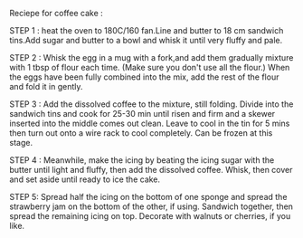 Reciepe for coffee cake : 

STEP 1 :
 heat the oven to 180C/160 fan.Line and butter to 18 cm sandwich tins.Add sugar and     butter to a bowl and whisk it until very fluffy and pale.

STEP 2 :
 Whisk the egg in a mug with a fork,and add them gradually mixture with 1 tbsp of flour each time. (Make sure you don't use all the flour.) When the eggs have been fully combined into the mix, add the rest of the flour and fold it in gently.

STEP 3 : 
Add the dissolved coffee to the mixture, still folding. Divide into the sandwich tins and cook for 25-30 min until risen and firm and a skewer inserted into the middle comes out clean. Leave to cool in the tin for 5 mins then turn out onto a wire rack to cool completely. Can be frozen at this stage.

STEP 4 : 
Meanwhile, make the icing by beating the icing sugar with the butter until light and fluffy, then add the dissolved coffee. Whisk, then cover and set aside until ready to ice the cake.

STEP 5:
Spread half the icing on the bottom of one sponge and spread the strawberry jam on the bottom of the other, if using. Sandwich together, then spread the remaining icing on top. Decorate with walnuts or cherries, if you like.
